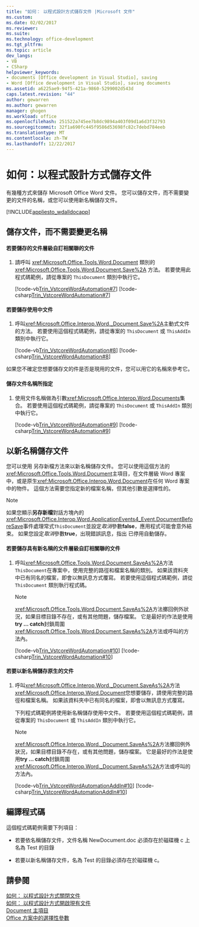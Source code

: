 ```yaml
---
title: "如何： 以程式設計方式儲存文件 |Microsoft 文件"
ms.custom: 
ms.date: 02/02/2017
ms.reviewer: 
ms.suite: 
ms.technology: office-development
ms.tgt_pltfrm: 
ms.topic: article
dev_langs:
- VB
- CSharp
helpviewer_keywords:
- documents [Office development in Visual Studio], saving
- Word [Office development in Visual Studio], saving documents
ms.assetid: a6225ae9-94f5-421a-9860-5299002d543d
caps.latest.revision: "44"
author: gewarren
ms.author: gewarren
manager: ghogen
ms.workload: office
ms.openlocfilehash: 251522a745ee7b8dc9894a403f09d1a6d3f32793
ms.sourcegitcommit: 32f1a690fc445f9586d53698fc82c7debd784eeb
ms.translationtype: MT
ms.contentlocale: zh-TW
ms.lasthandoff: 12/22/2017
---
```

# <a name="how-to-programmatically-save-documents"></a>如何：以程式設計方式儲存文件
  有幾種方式來儲存 Microsoft Office Word 文件。 您可以儲存文件，而不需要變更的文件的名稱，或您可以使用新名稱儲存文件。  
  
 [!INCLUDE[appliesto_wdalldocapp](../vsto/includes/appliesto-wdalldocapp-md.md)]  
  
## <a name="saving-a-document-without-changing-the-name"></a>儲存文件，而不需要變更名稱  
  
#### <a name="to-save-the-document-associated-with-a-document-level-customization"></a>若要儲存的文件層級自訂相關聯的文件  
  
1.  請呼叫 <xref:Microsoft.Office.Tools.Word.Document> 類別的 <xref:Microsoft.Office.Tools.Word.Document.Save%2A> 方法。 若要使用此程式碼範例，請從專案的 `ThisDocument` 類別中執行它。  
  
     [!code-vb[Trin_VstcoreWordAutomation#7](../vsto/codesnippet/VisualBasic/Trin_VstcoreWordAutomationVB/ThisDocument.vb#7)]
     [!code-csharp[Trin_VstcoreWordAutomation#7](../vsto/codesnippet/CSharp/Trin_VstcoreWordAutomationCS/ThisDocument.cs#7)]  
  
#### <a name="to-save-the-active-document"></a>若要儲存使用中文件  
  
1.  呼叫<xref:Microsoft.Office.Interop.Word._Document.Save%2A>主動式文件的方法。 若要使用這個程式碼範例，請從專案的 `ThisDocument` 或 `ThisAddIn` 類別中執行它。  
  
     [!code-vb[Trin_VstcoreWordAutomation#8](../vsto/codesnippet/VisualBasic/Trin_VstcoreWordAutomationVB/ThisDocument.vb#8)]
     [!code-csharp[Trin_VstcoreWordAutomation#8](../vsto/codesnippet/CSharp/Trin_VstcoreWordAutomationCS/ThisDocument.cs#8)]  
  
 如果您不確定您想要儲存文的件是否是現用的文件，您可以用它的名稱來參考它。  
  
#### <a name="to-save-a-document-specified-by-name"></a>儲存文件名稱所指定  
  
1.  使用文件名稱做為引數<xref:Microsoft.Office.Interop.Word.Documents>集合。 若要使用這個程式碼範例，請從專案的 `ThisDocument` 或 `ThisAddIn` 類別中執行它。  
  
     [!code-vb[Trin_VstcoreWordAutomation#9](../vsto/codesnippet/VisualBasic/Trin_VstcoreWordAutomationVB/ThisDocument.vb#9)]
     [!code-csharp[Trin_VstcoreWordAutomation#9](../vsto/codesnippet/CSharp/Trin_VstcoreWordAutomationCS/ThisDocument.cs#9)]  
  
## <a name="saving-a-document-with-a-new-name"></a>以新名稱儲存文件  
 您可以使用 另存新檔方法來以新名稱儲存文件。 您可以使用這個方法的<xref:Microsoft.Office.Tools.Word.Document>主項目，在文件層級 Word 專案中，或是原生<xref:Microsoft.Office.Interop.Word.Document>在任何 Word 專案中的物件。 這個方法需要您指定新的檔案名稱，但其他引數是選擇性的。  
  
> [!NOTE]  
>  如果您顯示**另存新檔**對話方塊內的<xref:Microsoft.Office.Interop.Word.ApplicationEvents4_Event.DocumentBeforeSave>事件處理常式`ThisDocument`並設定*取消*參數**false**，應用程式可能會意外結束。 如果您設定*取消*參數**true**，出現錯誤訊息，指出 已停用自動儲存。  
  
#### <a name="to-save-the-document-associated-with-a-document-level-customization-with-a-new-name"></a>若要儲存具有新名稱的文件層級自訂相關聯的文件  
  
1.  呼叫<xref:Microsoft.Office.Tools.Word.Document.SaveAs%2A>方法`ThisDocument`在專案中，使用完整的路徑和檔案名稱的類別。 如果該資料夾中已有同名的檔案，即會以無訊息方式覆寫。 若要使用這個程式碼範例，請從 `ThisDocument` 類別執行程式碼。  
  
    > [!NOTE]  
    >  <xref:Microsoft.Office.Tools.Word.Document.SaveAs%2A>方法擲回例外狀況，如果目標目錄不存在，或有其他問題，儲存檔案。 它是最好的作法是使用**try … catch**封鎖周圍<xref:Microsoft.Office.Tools.Word.Document.SaveAs%2A>方法或呼叫的方法內。  
  
     [!code-vb[Trin_VstcoreWordAutomation#10](../vsto/codesnippet/VisualBasic/Trin_VstcoreWordAutomationVB/ThisDocument.vb#10)]
     [!code-csharp[Trin_VstcoreWordAutomation#10](../vsto/codesnippet/CSharp/Trin_VstcoreWordAutomationCS/ThisDocument.cs#10)]  
  
#### <a name="to-save-a-native-document-with-a-new-name"></a>若要以新名稱儲存原生的文件  
  
1.  呼叫<xref:Microsoft.Office.Interop.Word._Document.SaveAs%2A>方法<xref:Microsoft.Office.Interop.Word.Document>您想要儲存，請使用完整的路徑和檔案名稱。 如果該資料夾中已有同名的檔案，即會以無訊息方式覆寫。  
  
     下列程式碼範例將使用新名稱儲存使用中文件。 若要使用這個程式碼範例，請從專案的 `ThisDocument` 或 `ThisAddIn` 類別中執行它。  
  
    > [!NOTE]  
    >  <xref:Microsoft.Office.Interop.Word._Document.SaveAs%2A>方法擲回例外狀況，如果目標目錄不存在，或有其他問題，儲存檔案。 它是最好的作法是使用**try … catch**封鎖周圍<xref:Microsoft.Office.Interop.Word._Document.SaveAs%2A>方法或呼叫的方法內。  
  
     [!code-vb[Trin_VstcoreWordAutomationAddIn#10](../vsto/codesnippet/VisualBasic/Trin_VstcoreWordAutomationAddIn/ThisAddIn.vb#10)]
     [!code-csharp[Trin_VstcoreWordAutomationAddIn#10](../vsto/codesnippet/CSharp/Trin_VstcoreWordAutomationAddIn/ThisAddIn.cs#10)]  
  
## <a name="compiling-the-code"></a>編譯程式碼  
 這個程式碼範例需要下列項目：  
  
-   若要依名稱儲存文件，文件名稱 NewDocument.doc 必須存在於磁碟機 c 上名為 Test 的目錄  
  
-   若要以新名稱儲存文件，名為 Test 的目錄必須存在於磁碟機 c。  
  
## <a name="see-also"></a>請參閱  
 [如何： 以程式設計方式關閉文件](../vsto/how-to-programmatically-close-documents.md)   
 [如何： 以程式設計方式開啟現有文件](../vsto/how-to-programmatically-open-existing-documents.md)   
 [Document 主項目](../vsto/document-host-item.md)   
 [Office 方案中的選擇性參數](../vsto/optional-parameters-in-office-solutions.md)  
  
  